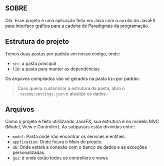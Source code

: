 ## SOBRE

Olá. Esse projeto é uma aplicação feita em Java com o auxilio do JavaFX para interface gráfica para a cadeira de Paradigmas da programação.

## Estrutura do projeto

Temos duas pastas por padrão em nosso código, onde:

- `src`: a pasta principal
- `lib`: a pasta para manter as dependências

Os arquivos compilados vão se gerados na pasta `bin` por padrão.

> Caso queira customizar a estrutura da pasta, abra o `.vscode/settings.json` e atualize os dados.

## Arquivos

Como o projeto é feito utililizando JavaFX, sua estrutura é no modelo MVC (Model, View e Controller).
As subpastas estão divividas entre:

- `model`: Pasta onde irão encontrar os services e entities.
- `application`: Onde ficará o Main do projeto.
- `db`: Onde estará a conexão com o banco de dados e as exceções personalizadas
- `gui`: é onde estão todos os controllers e views
